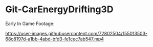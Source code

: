 # Git-CarEnergyDrifting3D
 
Early In Game Footage:

https://user-images.githubusercontent.com/72802504/155013503-68c8197d-a1bb-4abd-bfd3-fe1cec7ab547.mp4

